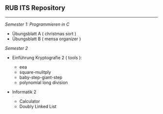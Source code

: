 **RUB ITS Repository**
-
---
*Semester 1: Programmieren in C*

 - Übungsblatt A ( christmas sort ) 
 - Übungsblatt B ( mensa organizer )

*Semester 2*

 - Einführung Kryptografie 2 ( tools ):
   - eea
   - square-mulitply
   - baby-step-giant-step
   - polynomial long division

 - Informatik 2
   - Calculator
   - Doubly Linked List
 
